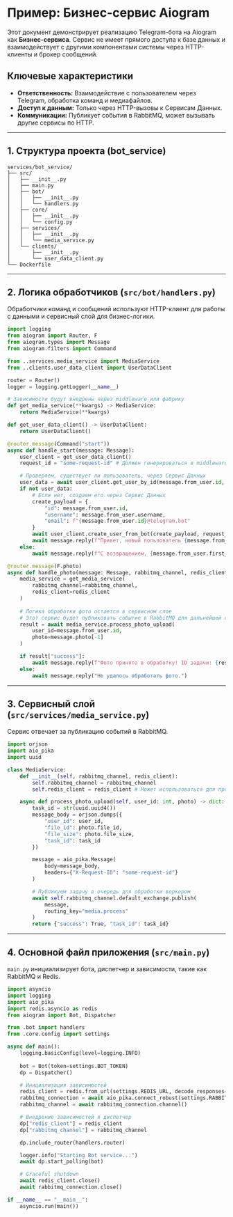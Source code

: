 # Пример: Бизнес-сервис Aiogram

Этот документ демонстрирует реализацию Telegram-бота на Aiogram как **Бизнес-сервиса**. Сервис не имеет прямого доступа к базе данных и взаимодействует с другими компонентами системы через HTTP-клиенты и брокер сообщений.

## Ключевые характеристики
- **Ответственность:** Взаимодействие с пользователем через Telegram, обработка команд и медиафайлов.
- **Доступ к данным:** Только через HTTP-вызовы к Сервисам Данных.
- **Коммуникации:** Публикует события в RabbitMQ, может вызывать другие сервисы по HTTP.

---

## 1. Структура проекта (bot_service)

```
services/bot_service/
├── src/
│   ├── __init__.py
│   ├── main.py
│   ├── bot/
│   │   ├── __init__.py
│   │   └── handlers.py
│   ├── core/
│   │   ├── __init__.py
│   │   └── config.py
│   ├── services/
│   │   ├── __init__.py
│   │   └── media_service.py
│   └── clients/
│       ├── __init__.py
│       └── user_data_client.py
└── Dockerfile
```

---

## 2. Логика обработчиков (`src/bot/handlers.py`)

Обработчики команд и сообщений используют HTTP-клиент для работы с данными и сервисный слой для бизнес-логики.

```python
import logging
from aiogram import Router, F
from aiogram.types import Message
from aiogram.filters import Command

from ..services.media_service import MediaService
from ..clients.user_data_client import UserDataClient

router = Router()
logger = logging.getLogger(__name__)

# Зависимости будут внедрены через middleware или фабрику
def get_media_service(**kwargs) -> MediaService:
    return MediaService(**kwargs)

def get_user_data_client() -> UserDataClient:
    return UserDataClient()

@router.message(Command("start"))
async def handle_start(message: Message):
    user_client = get_user_data_client()
    request_id = "some-request-id" # Должен генерироваться в middleware

    # Проверяем, существует ли пользователь, через Сервис Данных
    user_data = await user_client.get_user_by_id(message.from_user.id, request_id)
    if not user_data:
        # Если нет, создаем его через Сервис Данных
        create_payload = {
            "id": message.from_user.id,
            "username": message.from_user.username,
            "email": f"{message.from_user.id}@telegram.bot"
        }
        await user_client.create_user_from_bot(create_payload, request_id)
        await message.reply(f"Привет, новый пользователь {message.from_user.first_name}!")
    else:
        await message.reply(f"С возвращением, {message.from_user.first_name}!")

@router.message(F.photo)
async def handle_photo(message: Message, rabbitmq_channel, redis_client):
    media_service = get_media_service(
        rabbitmq_channel=rabbitmq_channel, 
        redis_client=redis_client
    )
    
    # Логика обработки фото остается в сервисном слое
    # Этот сервис будет публиковать событие в RabbitMQ для дальнейшей обработки воркером
    result = await media_service.process_photo_upload(
        user_id=message.from_user.id,
        photo=message.photo[-1]
    )

    if result["success"]:
        await message.reply(f"Фото принято в обработку! ID задачи: {result['task_id']}")
    else:
        await message.reply("Не удалось обработать фото.")
```

---

## 3. Сервисный слой (`src/services/media_service.py`)

Сервис отвечает за публикацию событий в RabbitMQ.

```python
import orjson
import aio_pika
import uuid

class MediaService:
    def __init__(self, rabbitmq_channel, redis_client):
        self.rabbitmq_channel = rabbitmq_channel
        self.redis_client = redis_client # Может использоваться для проверки дубликатов

    async def process_photo_upload(self, user_id: int, photo) -> dict:
        task_id = str(uuid.uuid4())
        message_body = orjson.dumps({
            "user_id": user_id,
            "file_id": photo.file_id,
            "file_size": photo.file_size,
            "task_id": task_id
        })

        message = aio_pika.Message(
            body=message_body,
            headers={"X-Request-ID": "some-request-id"}
        )

        # Публикуем задачу в очередь для обработки воркером
        await self.rabbitmq_channel.default_exchange.publish(
            message,
            routing_key="media.process"
        )
        return {"success": True, "task_id": task_id}
```

---

## 4. Основной файл приложения (`src/main.py`)

`main.py` инициализирует бота, диспетчер и зависимости, такие как RabbitMQ и Redis.

```python
import asyncio
import logging
import aio_pika
import redis.asyncio as redis
from aiogram import Bot, Dispatcher

from .bot import handlers
from .core.config import settings

async def main():
    logging.basicConfig(level=logging.INFO)
    
    bot = Bot(token=settings.BOT_TOKEN)
    dp = Dispatcher()

    # Инициализация зависимостей
    redis_client = redis.from_url(settings.REDIS_URL, decode_responses=True)
    rabbitmq_connection = await aio_pika.connect_robust(settings.RABBITMQ_URL)
    rabbitmq_channel = await rabbitmq_connection.channel()

    # Внедрение зависимостей в диспетчер
    dp["redis_client"] = redis_client
    dp["rabbitmq_channel"] = rabbitmq_channel

    dp.include_router(handlers.router)

    logger.info("Starting Bot service...")
    await dp.start_polling(bot)

    # Graceful shutdown
    await redis_client.close()
    await rabbitmq_connection.close()

if __name__ == "__main__":
    asyncio.run(main())
```
